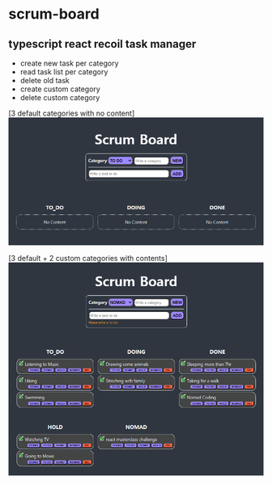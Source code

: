 # scrum-board

## typescript react recoil task manager

-   create new task per category
-   read task list per category
-   delete old task
-   create custom category
-   delete custom category

[3 default categories with no content]
![Alt text](https://github.com/toweringcloud/scrum-board/blob/main/demo/snapshot0.png?raw=true)

[3 default + 2 custom categories with contents]
![Alt text](https://github.com/toweringcloud/scrum-board/blob/main/demo/snapshot1.png?raw=true)

